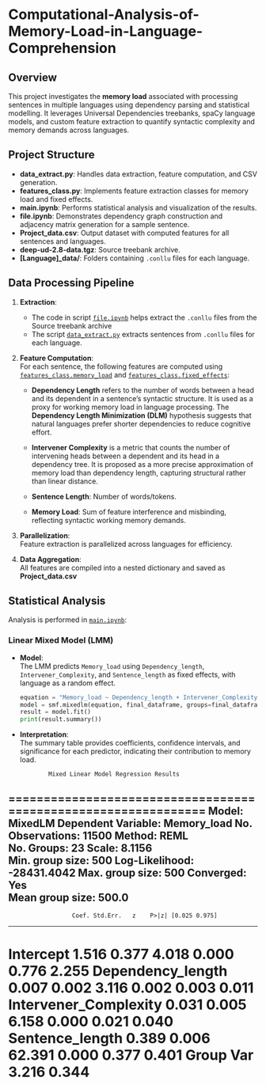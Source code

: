 # Computational-Analysis-of-Memory-Load-in-Language-Comprehension

## Overview
This project investigates the **memory load** associated with processing sentences in multiple languages using dependency parsing and statistical modelling. It leverages Universal Dependencies treebanks, spaCy language models, and custom feature extraction to quantify syntactic complexity and memory demands across languages.

## Project Structure

- **data_extract.py**: Handles data extraction, feature computation, and CSV generation.
- **features_class.py**: Implements feature extraction classes for memory load and fixed effects.
- **main.ipynb**: Performs statistical analysis and visualization of the results.
- **file.ipynb**: Demonstrates dependency graph construction and adjacency matrix generation for a sample sentence.
- **Project_data.csv**: Output dataset with computed features for all sentences and languages.
- **deep-ud-2.8-data.tgz**: Source treebank archive.
- **[Language]_data/**: Folders containing `.conllu` files for each language.

## Data Processing Pipeline

1. **Extraction**:  
   - The code in script [`file.ipynb`](##) helps extract the `.conllu` files from the Source treebank archive
   - The script [`data_extract.py`](##) extracts sentences from `.conllu` files for each language.

3. **Feature Computation**:  
   For each sentence, the following features are computed using [`features_class.memory_load`](##) and [`features_class.fixed_effects`](##):
   - **Dependency Length** refers to the number of words between a head and its dependent in a sentence’s syntactic structure. It is used as a proxy for working memory load in language processing. The **Dependency Length Minimization (DLM)** hypothesis suggests that natural languages prefer shorter dependencies to reduce cognitive effort.

   - **Intervener Complexity** is a metric that counts the number of intervening heads between a dependent and its head in a dependency tree. It is proposed as a more precise approximation of memory load than dependency length, capturing structural rather than linear distance.

   - **Sentence Length**: Number of words/tokens.
   - **Memory Load**: Sum of feature interference and misbinding, reflecting syntactic working memory demands.

4. **Parallelization**:  
   Feature extraction is parallelized across languages for efficiency.

5. **Data Aggregation**:  
   All features are compiled into a nested dictionary and saved as **Project_data.csv**

## Statistical Analysis

Analysis is performed in [`main.ipynb`](##):

### Linear Mixed Model (LMM)

- **Model**:  
  The LMM predicts `Memory_load` using `Dependency_length`, `Intervener_Complexity`, and `Sentence_length` as fixed effects, with language as a random effect.
  ```python
  equation = "Memory_load ~ Dependency_length + Intervener_Complexity + Sentence_length"
  model = smf.mixedlm(equation, final_dataframe, groups=final_dataframe["language"])
  result = model.fit()
  print(result.summary())
  ```
- **Interpretation**:  
  The summary table provides coefficients, confidence intervals, and significance for each predictor, indicating their contribution to memory load.
  
              Mixed Linear Model Regression Results
===============================================================
Model:              MixedLM   Dependent Variable:   Memory_load
No. Observations:   11500     Method:               REML       
No. Groups:         23        Scale:                8.1156     
Min. group size:    500       Log-Likelihood:       -28431.4042
Max. group size:    500       Converged:            Yes        
Mean group size:    500.0                                      
---------------------------------------------------------------
                      Coef. Std.Err.   z    P>|z| [0.025 0.975]
---------------------------------------------------------------
Intercept             1.516    0.377  4.018 0.000  0.776  2.255
Dependency_length     0.007    0.002  3.116 0.002  0.003  0.011
Intervener_Complexity 0.031    0.005  6.158 0.000  0.021  0.040
Sentence_length       0.389    0.006 62.391 0.000  0.377  0.401
Group Var             3.216    0.344                           
===============================================================


  




